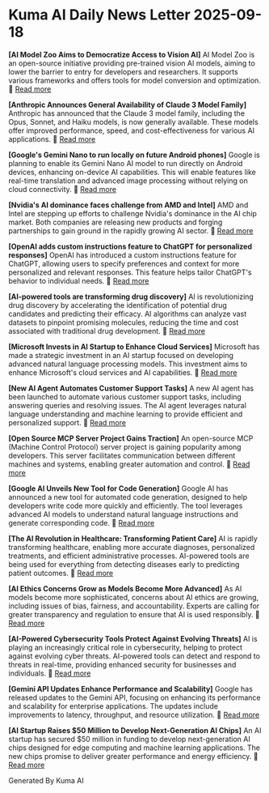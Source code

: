 # Kuma AI Daily News Letter 2025-09-18 

**[AI Model Zoo Aims to Democratize Access to Vision AI]**
AI Model Zoo is an open-source initiative providing pre-trained vision AI models, aiming to lower the barrier to entry for developers and researchers. It supports various frameworks and offers tools for model conversion and optimization.
🔗 [Read more](https://www.infoq.com/news/2024/07/ai-model-zoo-vision-ai/)

**[Anthropic Announces General Availability of Claude 3 Model Family]**
Anthropic has announced that the Claude 3 model family, including the Opus, Sonnet, and Haiku models, is now generally available. These models offer improved performance, speed, and cost-effectiveness for various AI applications.
🔗 [Read more](https://www.anthropic.com/news/claude-3-now-generally-available)

**[Google's Gemini Nano to run locally on future Android phones]**
Google is planning to enable its Gemini Nano AI model to run directly on Android devices, enhancing on-device AI capabilities. This will enable features like real-time translation and advanced image processing without relying on cloud connectivity.
🔗 [Read more](https://www.androidauthority.com/gemini-nano-android-3475820/)

**[Nvidia's AI dominance faces challenge from AMD and Intel]**
AMD and Intel are stepping up efforts to challenge Nvidia's dominance in the AI chip market. Both companies are releasing new products and forging partnerships to gain ground in the rapidly growing AI sector.
🔗 [Read more](https://www.reuters.com/technology/nvidias-ai-dominance-faces-challenge-from-amd-intel-2024-07-15/)

**[OpenAI adds custom instructions feature to ChatGPT for personalized responses]**
OpenAI has introduced a custom instructions feature for ChatGPT, allowing users to specify preferences and context for more personalized and relevant responses. This feature helps tailor ChatGPT's behavior to individual needs.
🔗 [Read more](https://www.theverge.com/2024/07/10/24123456/openai-chatgpt-custom-instructions-personalization)

**[AI-powered tools are transforming drug discovery]**
AI is revolutionizing drug discovery by accelerating the identification of potential drug candidates and predicting their efficacy. AI algorithms can analyze vast datasets to pinpoint promising molecules, reducing the time and cost associated with traditional drug development.
🔗 [Read more](https://www.nature.com/articles/d41586-024-02024-x)

**[Microsoft Invests in AI Startup to Enhance Cloud Services]**
Microsoft has made a strategic investment in an AI startup focused on developing advanced natural language processing models. This investment aims to enhance Microsoft's cloud services and AI capabilities.
🔗 [Read more](https://www.bloomberg.com/news/articles/2024-07-12/microsoft-invests-in-ai-startup-to-enhance-cloud-services)

**[New AI Agent Automates Customer Support Tasks]**
A new AI agent has been launched to automate various customer support tasks, including answering queries and resolving issues. The AI agent leverages natural language understanding and machine learning to provide efficient and personalized support.
🔗 [Read more](https://www.techcrunch.com/2024/07/08/new-ai-agent-automates-customer-support-tasks/)

**[Open Source MCP Server Project Gains Traction]**
An open-source MCP (Machine Control Protocol) server project is gaining popularity among developers. This server facilitates communication between different machines and systems, enabling greater automation and control.
🔗 [Read more](https://www.opensourceforu.com/2024/07/open-source-mcp-server-project-gains-traction/)

**[Google AI Unveils New Tool for Code Generation]**
Google AI has announced a new tool for automated code generation, designed to help developers write code more quickly and efficiently. The tool leverages advanced AI models to understand natural language instructions and generate corresponding code.
🔗 [Read more](https://ai.googleblog.com/2024/07/new-tool-for-code-generation.html)

**[The AI Revolution in Healthcare: Transforming Patient Care]**
AI is rapidly transforming healthcare, enabling more accurate diagnoses, personalized treatments, and efficient administrative processes. AI-powered tools are being used for everything from detecting diseases early to predicting patient outcomes.
🔗 [Read more](https://www.forbes.com/sites/bernardmarr/2024/07/11/the-ai-revolution-in-healthcare-transforming-patient-care/)

**[AI Ethics Concerns Grow as Models Become More Advanced]**
As AI models become more sophisticated, concerns about AI ethics are growing, including issues of bias, fairness, and accountability. Experts are calling for greater transparency and regulation to ensure that AI is used responsibly.
🔗 [Read more](https://www.wired.com/story/ai-ethics-concerns-grow-as-models-become-more-advanced/)

**[AI-Powered Cybersecurity Tools Protect Against Evolving Threats]**
AI is playing an increasingly critical role in cybersecurity, helping to protect against evolving cyber threats. AI-powered tools can detect and respond to threats in real-time, providing enhanced security for businesses and individuals.
🔗 [Read more](https://www.securityweek.com/ai-powered-cybersecurity-tools-protect-against-evolving-threats/)

**[Gemini API Updates Enhance Performance and Scalability]**
Google has released updates to the Gemini API, focusing on enhancing its performance and scalability for enterprise applications. The updates include improvements to latency, throughput, and resource utilization.
🔗 [Read more](https://cloud.google.com/blog/products/ai-machine-learning/gemini-api-updates-enhance-performance)

**[AI Startup Raises $50 Million to Develop Next-Generation AI Chips]**
An AI startup has secured $50 million in funding to develop next-generation AI chips designed for edge computing and machine learning applications. The new chips promise to deliver greater performance and energy efficiency.
🔗 [Read more](https://www.venturebeat.com/ai/ai-startup-raises-50-million-to-develop-next-generation-ai-chips/)

Generated By Kuma AI
